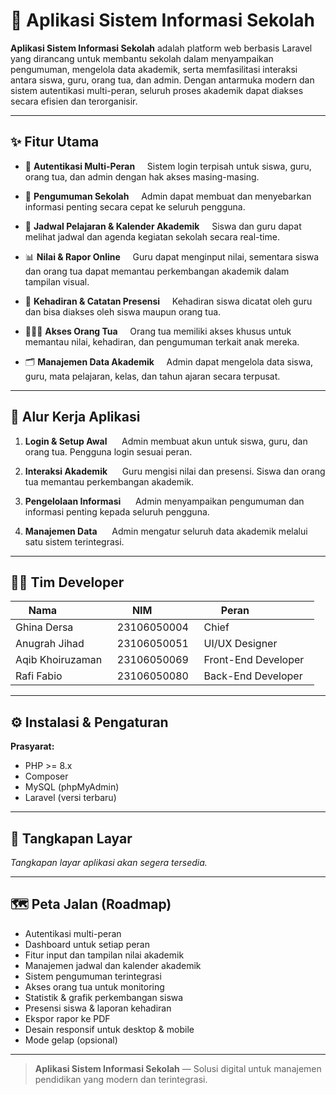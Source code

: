 # 📢 Aplikasi Sistem Informasi Sekolah

**Aplikasi Sistem Informasi Sekolah** adalah platform web berbasis Laravel yang dirancang untuk membantu sekolah dalam menyampaikan pengumuman, mengelola data akademik, serta memfasilitasi interaksi antara siswa, guru, orang tua, dan admin. Dengan antarmuka modern dan sistem autentikasi multi-peran, seluruh proses akademik dapat diakses secara efisien dan terorganisir.

---

## ✨ Fitur Utama

- 🔐 **Autentikasi Multi-Peran**  
  Sistem login terpisah untuk siswa, guru, orang tua, dan admin dengan hak akses masing-masing.

- 📢 **Pengumuman Sekolah**  
  Admin dapat membuat dan menyebarkan informasi penting secara cepat ke seluruh pengguna.

- 📆 **Jadwal Pelajaran & Kalender Akademik**  
  Siswa dan guru dapat melihat jadwal dan agenda kegiatan sekolah secara real-time.

- 📊 **Nilai & Rapor Online**  
  Guru dapat menginput nilai, sementara siswa dan orang tua dapat memantau perkembangan akademik dalam tampilan visual.

- 📌 **Kehadiran & Catatan Presensi**  
  Kehadiran siswa dicatat oleh guru dan bisa diakses oleh siswa maupun orang tua.

- 👨‍👩‍👧 **Akses Orang Tua**  
  Orang tua memiliki akses khusus untuk memantau nilai, kehadiran, dan pengumuman terkait anak mereka.

- 🗂️ **Manajemen Data Akademik**  
  Admin dapat mengelola data siswa, guru, mata pelajaran, kelas, dan tahun ajaran secara terpusat.

---

## 🧭 Alur Kerja Aplikasi

1. **Login & Setup Awal**  
   Admin membuat akun untuk siswa, guru, dan orang tua. Pengguna login sesuai peran.

2. **Interaksi Akademik**  
   Guru mengisi nilai dan presensi. Siswa dan orang tua memantau perkembangan akademik.

3. **Pengelolaan Informasi**  
   Admin menyampaikan pengumuman dan informasi penting kepada seluruh pengguna.

4. **Manajemen Data**  
   Admin mengatur seluruh data akademik melalui satu sistem terintegrasi.

---

## 👨‍💻 Tim Developer

| Nama               | NIM           | Peran                |
|--------------------|---------------|----------------------|
| Ghina Dersa        | 23106050004   | Chief                |
| Anugrah Jihad      | 23106050051   | UI/UX Designer       |
| Aqib Khoiruzaman   | 23106050069   | Front-End Developer  |
| Rafi Fabio         | 23106050080   | Back-End Developer   |

---

## ⚙️ Instalasi & Pengaturan
**Prasyarat:**
- PHP >= 8.x
- Composer
- MySQL (phpMyAdmin)
- Laravel (versi terbaru)

---

## 📱 Tangkapan Layar

_Tangkapan layar aplikasi akan segera tersedia._

---

## 🗺️ Peta Jalan (Roadmap)

- Autentikasi multi-peran
- Dashboard untuk setiap peran
- Fitur input dan tampilan nilai akademik
- Manajemen jadwal dan kalender akademik
- Sistem pengumuman terintegrasi
- Akses orang tua untuk monitoring
- Statistik & grafik perkembangan siswa
- Presensi siswa & laporan kehadiran
- Ekspor rapor ke PDF
- Desain responsif untuk desktop & mobile
- Mode gelap (opsional)

---

> **Aplikasi Sistem Informasi Sekolah** — Solusi digital untuk manajemen pendidikan yang modern dan terintegrasi.